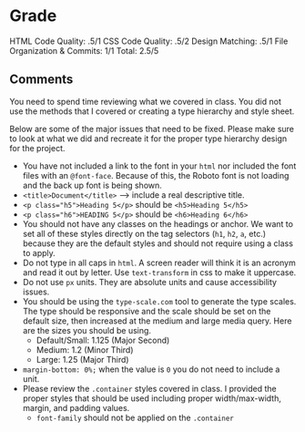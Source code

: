 # Grade

HTML Code Quality: .5/1
CSS Code Quality: .5/2
Design Matching: .5/1
File Organization & Commits: 1/1
Total: 2.5/5

## Comments
You need to spend time reviewing what we covered in class. You did not use the methods that I covered or creating a type hierarchy and style sheet.

Below are some of the major issues that need to be fixed. Please make sure to look at what we did and recreate it for the proper type hierarchy design for the project.

- You have not included a link to the font in your `html` nor included the font files with an `@font-face`. Because of this, the Roboto font is not loading and the back up font is being shown.
- `<title>Document</title>` --> include a real descriptive title.
- `<p class="h5">Heading 5</p>` should be `<h5>Heading 5</h5>`
- `<p class="h6">HEADING 5</p>` should be `<h6>Heading 6</h6>`
- You should not have any classes on the headings or anchor. We want to set all of these styles directly on the tag selectors (`h1`, `h2`, `a`, etc.) because they are the default styles and should not require using a class to apply.
- Do not type in all caps in `html`. A screen reader will think it is an acronym and read it out by letter. Use `text-transform` in css to make it uppercase.
- Do not use `px` units. They are absolute units and cause accessibility issues.
- You should be using the `type-scale.com` tool to generate the type scales. The type should be responsive and the scale should be set on the default size, then increased at the medium and large media query. Here are the sizes you should be using.
  - Default/Small: 1.125 (Major Second)
  - Medium: 1.2 (Minor Third)
  - Large: 1.25 (Major Third)
- `margin-bottom: 0%;` when the value is `0` you do not need to include a unit.
- Please review the `.container` styles covered in class. I provided the proper styles that should be used including proper width/max-width, margin, and padding values.
  - `font-family` should not be applied on the `.container`